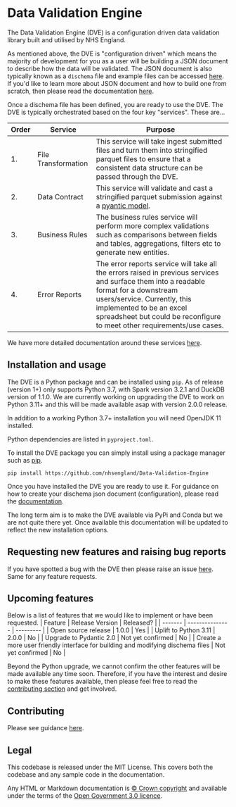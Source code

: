 # Data Validation Engine

The Data Validation Engine (DVE) is a configuration driven data validation library built and utilised by NHS England.

As mentioned above, the DVE is "configuration driven" which means the majority of development for you as a user will be building a JSON document to describe how the data will be validated. The JSON document is also typically known as a `dischema` file and example files can be accessed [here](./tests/testdata/). If you'd like to learn more about JSON document and how to build one from scratch, then please read the documentation [here](./docs/).

Once a dischema file has been defined, you are ready to use the DVE. The DVE is typically orchestrated based on the four key "services". These are...

| Order | Service | Purpose |
| ----- | ------- | ------- |
| 1. | File Transformation | This service will take ingest submitted files and turn them into stringified parquet files to ensure that a consistent data structure can be passed through the DVE. |
| 2. | Data Contract | This service will validate and cast a stringified parquet submission against a [pyantic model](https://docs.pydantic.dev/latest/). |
| 3. | Business Rules | The business rules service will perform more complex validations such as comparisons between fields and tables, aggregations, filters etc to generate new entities. |
| 4. | Error Reports | The error reports service will take all the errors raised in previous services and surface them into a readable format for a downstream users/service. Currently, this implemented to be an excel spreadsheet but could be reconfigure to meet other requirements/use cases. |

We have more detailed documentation around these services [here](./docs/).

## Installation and usage

The DVE is a Python package and can be installed using `pip`. As of release (version 1+) only supports Python 3.7, with Spark version 3.2.1 and DuckDB version of 1.1.0. We are currently working on upgrading the DVE to work on Python 3.11+ and this will be made available asap with version 2.0.0 release.

In addition to a working Python 3.7+ installation you will need OpenJDK 11 installed.

Python dependencies are listed in `pyproject.toml`.

To install the DVE package you can simply install using a package manager such as [pip](https://pypi.org/project/pip/).

```
pip install https://github.com/nhsengland/Data-Validation-Engine
```

Once you have installed the DVE you are ready to use it. For guidance on how to create your dischema json document (configuration), please read the [documentation](/docs/).

The long term aim is to make the DVE available via PyPi and Conda but we are not quite there yet. Once available this documentation will be updated to reflect the new installation options.

## Requesting new features and raising bug reports
If you have spotted a bug with the DVE then please raise an issue [here](https://github.com/nhsengland/Data-Validation-Engine/issues). Same for any feature requests.

## Upcoming features
Below is a list of features that we would like to implement or have been requested.
| Feature | Release Version | Released? |
| ------- | --------------- | --------- |
| Open source release | 1.0.0 | Yes |
| Uplift to Python 3.11 | 2.0.0 | No |
| Upgrade to Pydantic 2.0 | Not yet confirmed | No |
| Create a more user friendly interface for building and modifying dischema files | Not yet confirmed | No |

Beyond the Python upgrade, we cannot confirm the other features will be made available any time soon. Therefore, if you have the interest and desire to make these features available, then please feel free to read the [contributing section](#contributing) and get involved.

## Contributing
Please see guidance [here](./CONTRIBUTE.md).

## Legal
This codebase is released under the MIT License. This covers both the codebase and any sample code in the documentation.

Any HTML or Markdown documentation is [© Crown copyright](https://www.nationalarchives.gov.uk/information-management/re-using-public-sector-information/uk-government-licensing-framework/crown-copyright/) and available under the terms of the [Open Government 3.0 licence](https://www.nationalarchives.gov.uk/doc/open-government-licence/version/3/).
